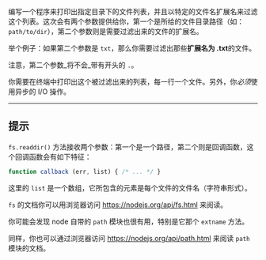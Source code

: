 编写一个程序来打印出指定目录下的文件列表，并且以特定的文件名扩展名来过滤这个列表。这次会有两个参数提供给你，第一个是所给的文件目录路径（如：`path/to/dir`），第二个参数则是需要过滤出来的文件的扩展名。

举个例子：如果第二个参数是 `txt`，那么你需要过滤出那些**扩展名为 .txt**的文件。

注意，第二个参数_将不会_带有开头的 `.`。

你需要在终端中打印出这个被过滤出来的列表，每一行一个文件。另外，你*必须*使用异步的 I/O 操作。

----------------------------------------------------------------------
## 提示

`fs.readdir()` 方法接收两个参数：第一个是一个路径，第二个则是回调函数，这个回调函数会有如下特征：

```js
function callback (err, list) { /* ... */ }
```

这里的 `list` 是一个数组，它所包含的元素是每个文件的文件名（字符串形式）。

`fs` 的文档你可以用浏览器访问 https://nodejs.org/api/fs.html 来阅读。

你可能会发现 node 自带的 `path` 模块也很有用，特别是它那个 `extname` 方法。

同样，你也可以通过浏览器访问 https://nodejs.org/api/path.html 来阅读 `path` 模块的文档。
